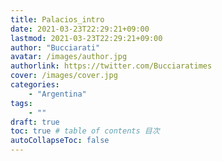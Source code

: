 ```yaml
---
title: Palacios_intro
date: 2021-03-23T22:29:21+09:00
lastmod: 2021-03-23T22:29:21+09:00
author: "Bucciarati"
avatar: /images/author.jpg
authorlink: https://twitter.com/Bucciaratimes
cover: /images/cover.jpg
categories:
    - "Argentina"
tags: 
    - ""
draft: true
toc: true # table of contents 目次
autoCollapseToc: false
---
```

